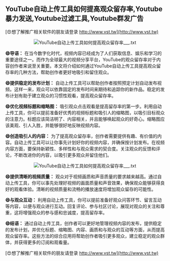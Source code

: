 ## **YouTube自动上传工具如何提高观众留存率,Youtube暴力发送,Youtube过滤工具,Youtube群发广告**

[😍想了解推广相关软件的朋友请登录 http://www.vst.tw](http://www.vst.tw)

 <center><img src="https://vst.tw/MP4/tuiguang/png/2.png" alt="YouTube自动上传工具如何提高观众留存率___.txt"></center>

**😄导语：**
在当今数字化时代，视频内容已经成为了人们获取信息、娱乐和学习的重要途径之一。而作为全球最大的视频分享平台，YouTube的观众留存率对于内容创作者来说至关重要。本文将介绍如何通过YouTube自动上传工具提高观众留存率的几种方法，帮助创作者更好地吸引和留住观众。

**😄提供稳定的发布计划：**
自动上传工具可以帮助创作者按照预定计划自动发布视频。这样一来，观众可以依靠固定的发布时间来期待和追踪你的新作品。稳定的发布计划有助于建立观众的习惯性观看，提高观众留存率。

**😄优化视频标题和缩略图：**
吸引观众点击观看是提高留存率的第一步。利用自动上传工具，你可以提前准备好优秀的视频标题和吸引人的缩略图，以吸引目标观众的注意力。标题应该简洁明了、内容相关，并且能够唤起观众的好奇心。缩略图应该美观、引人入胜，并能够很好地反映视频内容。

**😄创造吸引人的内容：**
为了提高观众留存率，创作者需要提供有趣、有价值的内容。自动上传工具可以让你事先计划好你的视频内容，并确保按计划发布。在视频内容方面，要保持新颖性、多样性和与观众需求的契合度。关注观众的反馈和评论，不断改进你的内容，以吸引更多观众并留住他们。

 <center><img src="https://vst.tw/MP4/tuiguang/png/8.png" alt="YouTube自动上传工具如何提高观众留存率___.txt"></center>

**😄提供清晰的视频质量：**
观众对于视频画质和声音质量的要求越来越高。通过自动上传工具，你可以事先处理好视频的画面质量和声音效果，确保观众能够获得良好的观看体验。清晰的视频质量和流畅的播放速度将增加观众留存的可能性。

**😄与观众互动：**
利用自动上传工具，你可以提前准备好观众问答环节、留言互动等内容，以便与观众进行互动。回复评论、参与社区讨论，展现对观众的关注和尊重，这将增强观众的参与感和忠诚度，提高留存率。

**😄结语：**
通过自动上传工具，创作者可以更好地管理视频内容的发布，提供稳定的发布计划，并优化标题、缩略图、内容、画质和与观众的互动等方面，从而提高观众留存率。这些方法的综合应用将帮助创作者吸引更多观众，建立稳定的观众群体，并获得更多的订阅和观看量。

[😍想了解推广相关软件的朋友请登录 http://www.vst.tw](http://www.vst.tw)



